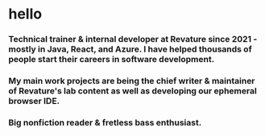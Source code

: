 # hello
### Technical trainer & internal developer at Revature since 2021 - mostly in Java, React, and Azure. I have helped thousands of people start their careers in software development.

### My main work projects are being the chief writer & maintainer of Revature's lab content as well as developing our ephemeral browser IDE.

### Big nonfiction reader & fretless bass enthusiast.
